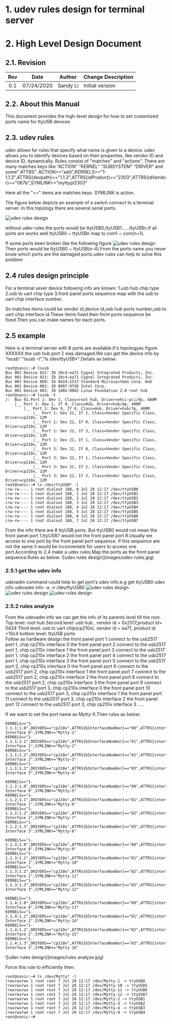 # 1. udev rules design for terminal server

# 2. High Level Design Document

## 2.1. Revision

| Rev  |    Date    |                Author                 | Change Description |
| :--: | :--------: | :-----------------------------------: | ------------------ |
| 0.1  | 07/24/2020 |  Sandy Li     | Initial version    |



## 2.2. About this Manual

This document provides the high-level design for how to set customized ports name for ttyUSB devices

## 2.3. udev rules
udev allows for rules that specify what name is given to a device. udev allows you to identify devices based on their properties, like vendor ID and device ID, dynamically. Rules consist of "matches" and "actions". There are many matches keys like “ACTION”  ”KERNEL”  “SUBSYSTEM”  “DRIVER” and some” ATTRS”.
        ACTION=="add",KERNELS=="1-1.1.3",ATTRS{devpath}=="1.1.3",ATTRS{idProduct}=="2303",ATTRS{idVendor}=="067b",SYMLINK+="myttypl2303"

Here all the "==" items are matches keys. SYMLINK is action.


The figure below depicts an example of a switch connect to a terminal server. In this topology there are several serial ports. 

![udev rules design](images/topology.jpg)

without udev rules the ports would be ttyUSB0,ttyUSB1......ttyUSBn.If all ports are works well ttyUSB0 ~ ttyUSBn map to com1 ~ com(n+1).

If some ports been broken like the following figure
![udev rules design](images/usb2damaged.jpg)
Then ports would be ttyUSB0 ~ ttyUSB(n-4).From the ports name you never know which ports are the damaged ports.udev rules can help to solve this problem

## 2.4 rules design principle
For a terminal sever device following info are known:
1.usb hub chip type
2.usb to uart chip type
3.front panel ports sequence map with the usb to uart chip interface number.

So matches items could be vendor id,device id,usb hub ports number,usb to uart chip interface id.These items fixed then front ports sequence be fixed.Then  you can make names for each ports. 
## 2.5 example
Here is a terminal server with 8 ports are available.It's topologyas figure XXXXXX.the usb hub port 2 was damaged.We can get the device info by "lsusb" "lsusb -t","ls /dev/ttyUSB*".Details as below:

```
root@sonic:~# lsusb
Bus 001 Device 022: ID 10c4:ea71 Cygnal Integrated Products, Inc.
Bus 001 Device 021: ID 10c4:ea71 Cygnal Integrated Products, Inc.
Bus 001 Device 009: ID 0424:2517 Standard Microsystems Corp. Hub
Bus 001 Device 002: ID 8087:07db Intel Corp.
Bus 001 Device 001: ID 1d6b:0002 Linux Foundation 2.0 root hub
root@sonic:~# lsusb -t
/:  Bus 01.Port 1: Dev 1, Class=root_hub, Driver=ehci-pci/8p, 480M
    |__ Port 1: Dev 2, If 0, Class=Hub, Driver=hub/4p, 480M
        |__ Port 1: Dev 9, If 0, Class=Hub, Driver=hub/7p, 480M
            |__ Port 1: Dev 21, If 2, Class=Vendor Specific Class, Driver=cp210x, 12M
            |__ Port 1: Dev 21, If 0, Class=Vendor Specific Class, Driver=cp210x, 12M
            |__ Port 1: Dev 21, If 3, Class=Vendor Specific Class, Driver=cp210x, 12M
            |__ Port 1: Dev 21, If 1, Class=Vendor Specific Class, Driver=cp210x, 12M
            |__ Port 3: Dev 22, If 0, Class=Vendor Specific Class, Driver=cp210x, 12M
            |__ Port 3: Dev 22, If 1, Class=Vendor Specific Class, Driver=cp210x, 12M
            |__ Port 3: Dev 22, If 2, Class=Vendor Specific Class, Driver=cp210x, 12M
            |__ Port 3: Dev 22, If 3, Class=Vendor Specific Class, Driver=cp210x, 12M
root@sonic:~# ls /dev/ttyUSB* -l
crw-rw---- 1 root dialout 188, 0 Jul 28 12:17 /dev/ttyUSB0
crw-rw---- 1 root dialout 188, 1 Jul 28 12:17 /dev/ttyUSB1
crw-rw---- 1 root dialout 188, 2 Jul 28 12:17 /dev/ttyUSB2
crw-rw---- 1 root dialout 188, 3 Jul 28 12:17 /dev/ttyUSB3
crw-rw---- 1 root dialout 188, 4 Jul 28 12:17 /dev/ttyUSB4
crw-rw---- 1 root dialout 188, 5 Jul 28 12:17 /dev/ttyUSB5
crw-rw---- 1 root dialout 188, 6 Jul 28 12:17 /dev/ttyUSB6
crw-rw---- 1 root dialout 188, 7 Jul 28 12:17 /dev/ttyUSB7
```

From the info there are 8 ttyUSB ports. But ttyUSB0 would not mean the front panel port 1,ttyUSB7 would not the front panel port 8.Usually we access to one port by the front panel port sequence. If this sequence are not the same it would be inconvenient for users to access one port.According to 2.4 make a udev rules.Map the ports as the front panel sequence.Rules as below:
![udev rules design](images/udev rules.jpg)

### 2.5.1 get the udev info
udevadm command could help to get port's udev info.e.g get ttyUSB0 udev info
udevadm info -a -n /dev/ttyUSB0
![udev rules design](images/udevinfo1.jpg)
![udev rules design](images/udevinfo2.jpg)
![udev rules design](images/udevinfo3.jpg)

### 2.5.2 rules analyze
From the udevadm info we can get the info of its parents level till the root.
Top level:     root hub
Second level:  usb hub , vendor id = 0x2517,product id= 0424
Third level:   usb to uart chip(cp210x), vendor id = ea71, product id =10c4
bottom level:  ttyUSB ports  
Follow as hardware design 
the front panel port 1 connect to the usb2517 port 1, chip cp210x interface 0
the front panel port 2 connect to the usb2517 port 1, chip cp210x interface 1
the front panel port 3 connect to the usb2517 port 1, chip cp210x interface 2
the front panel port 4 connect to the usb2517 port 1, chip cp210x interface 3
the front panel port 5 connect to the usb2517 port 2, chip cp210x interface 0
the front panel port 6 connect to the usb2517 port 2, chip cp210x interface 1
the front panel port 7 connect to the usb2517 port 2, chip cp210x interface 2
the front panel port 8 connect to the usb2517 port 2, chip cp210x interface 3
the front panel port 9 connect to the usb2517 port 3, chip cp210x interface 0
the front panel port 10 connect to the usb2517 port 3, chip cp210x interface 1
the front panel port 11 connect to the usb2517 port 3, chip cp210x interface 2
the front panel port 12 connect to the usb2517 port 3, chip cp210x interface 3
.....

If we want to set the port name as Mytty-X.Then rules as below:

```
KERNELS=="1-1.1.1:1.0",DRIVERS=="cp210x",ATTRS{bInterfaceNumber}=="00",ATTRS{interface}=="CP2108 Interface 0",SYMLINK+="Mytty-1"
KERNELS=="1-1.1.1:1.1",DRIVERS=="cp210x",ATTRS{bInterfaceNumber}=="01",ATTRS{interface}=="CP2108 Interface 1",SYMLINK+="Mytty-2"
KERNELS=="1-1.1.1:1.2",DRIVERS=="cp210x",ATTRS{bInterfaceNumber}=="02",ATTRS{interface}=="CP2108 Interface 2",SYMLINK+="Mytty-3"
KERNELS=="1-1.1.1:1.3",DRIVERS=="cp210x",ATTRS{bInterfaceNumber}=="03",ATTRS{interface}=="CP2108 Interface 3",SYMLINK+="Mytty-4"

KERNELS=="1-1.1.2:1.0",DRIVERS=="cp210x",ATTRS{bInterfaceNumber}=="00",ATTRS{interface}=="CP2108 Interface 0",SYMLINK+="Mytty-5"
KERNELS=="1-1.1.2:1.1",DRIVERS=="cp210x",ATTRS{bInterfaceNumber}=="01",ATTRS{interface}=="CP2108 Interface 1",SYMLINK+="Mytty-6"
KERNELS=="1-1.1.2:1.2",DRIVERS=="cp210x",ATTRS{bInterfaceNumber}=="02",ATTRS{interface}=="CP2108 Interface 2",SYMLINK+="Mytty-7"
KERNELS=="1-1.1.2:1.3",DRIVERS=="cp210x",ATTRS{bInterfaceNumber}=="03",ATTRS{interface}=="CP2108 Interface 3",SYMLINK+="Mytty-8"

KERNELS=="1-1.1.3:1.0",DRIVERS=="cp210x",ATTRS{bInterfaceNumber}=="00",ATTRS{interface}=="CP2108 Interface 0",SYMLINK+="Mytty-9"
KERNELS=="1-1.1.3:1.1",DRIVERS=="cp210x",ATTRS{bInterfaceNumber}=="01",ATTRS{interface}=="CP2108 Interface 1",SYMLINK+="Mytty-10"
KERNELS=="1-1.1.3:1.2",DRIVERS=="cp210x",ATTRS{bInterfaceNumber}=="02",ATTRS{interface}=="CP2108 Interface 2",SYMLINK+="Mytty-11"
KERNELS=="1-1.1.3:1.3",DRIVERS=="cp210x",ATTRS{bInterfaceNumber}=="03",ATTRS{interface}=="CP2108 Interface 3",SYMLINK+="Mytty-12"

KERNELS=="1-1.1.4:1.0",DRIVERS=="cp210x",ATTRS{bInterfaceNumber}=="00",ATTRS{interface}=="CP2108 Interface 0",SYMLINK+="Mytty-13"
KERNELS=="1-1.1.4:1.1",DRIVERS=="cp210x",ATTRS{bInterfaceNumber}=="01",ATTRS{interface}=="CP2108 Interface 1",SYMLINK+="Mytty-14"
KERNELS=="1-1.1.4:1.2",DRIVERS=="cp210x",ATTRS{bInterfaceNumber}=="02",ATTRS{interface}=="CP2108 Interface 2",SYMLINK+="Mytty-15"
KERNELS=="1-1.1.4:1.3",DRIVERS=="cp210x",ATTRS{bInterfaceNumber}=="03",ATTRS{interface}=="CP2108 Interface 3",SYMLINK+="Mytty-16"
```

![udev rules design](images/rules analyze.jpg)


Force this rule to efficiently then:

```
root@sonic:~# ls /dev/Mytty* -l
lrwxrwxrwx 1 root root 7 Jul 28 12:17 /dev/Mytty-1 -> ttyUSB0
lrwxrwxrwx 1 root root 7 Jul 28 12:17 /dev/Mytty-10 -> ttyUSB5
lrwxrwxrwx 1 root root 7 Jul 28 12:17 /dev/Mytty-11 -> ttyUSB6
lrwxrwxrwx 1 root root 7 Jul 28 12:17 /dev/Mytty-12 -> ttyUSB7
lrwxrwxrwx 1 root root 7 Jul 28 12:17 /dev/Mytty-2 -> ttyUSB1
lrwxrwxrwx 1 root root 7 Jul 28 12:17 /dev/Mytty-3 -> ttyUSB2
lrwxrwxrwx 1 root root 7 Jul 28 12:17 /dev/Mytty-4 -> ttyUSB3
lrwxrwxrwx 1 root root 7 Jul 28 12:17 /dev/Mytty-9 -> ttyUSB4
root@sonic:~#
```




 